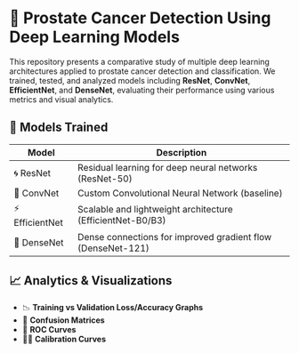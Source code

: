 # 🧠 Prostate Cancer Detection Using Deep Learning Models

This repository presents a comparative study of multiple deep learning architectures applied to prostate cancer detection and classification. We trained, tested, and analyzed models including **ResNet**, **ConvNet**, **EfficientNet**, and **DenseNet**, evaluating their performance using various metrics and visual analytics.


## 🧪 Models Trained

| Model         | Description |
|---------------|-------------|
| 🌀 ResNet      | Residual learning for deep neural networks (ResNet-50) |
| 🔳 ConvNet     | Custom Convolutional Neural Network (baseline) |
| ⚡ EfficientNet | Scalable and lightweight architecture (EfficientNet-B0/B3) |
| 🌱 DenseNet    | Dense connections for improved gradient flow (DenseNet-121) |

## 📈 Analytics & Visualizations

- 📉 **Training vs Validation Loss/Accuracy Graphs**
- 🧾 **Confusion Matrices**
- 🚦 **ROC Curves**
- 🕵️‍♂️ **Calibration Curves**
